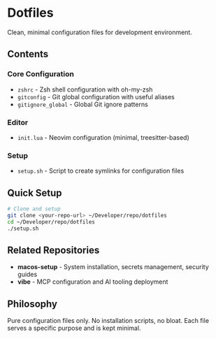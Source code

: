 # Dotfiles

Clean, minimal configuration files for development environment.

## Contents

### Core Configuration
- `zshrc` - Zsh shell configuration with oh-my-zsh
- `gitconfig` - Git global configuration with useful aliases
- `gitignore_global` - Global Git ignore patterns

### Editor
- `init.lua` - Neovim configuration (minimal, treesitter-based)

### Setup
- `setup.sh` - Script to create symlinks for configuration files

## Quick Setup

```bash
# Clone and setup
git clone <your-repo-url> ~/Developer/repo/dotfiles
cd ~/Developer/repo/dotfiles
./setup.sh
```

## Related Repositories

- **macos-setup** - System installation, secrets management, security guides
- **vibe** - MCP configuration and AI tooling deployment

## Philosophy

Pure configuration files only. No installation scripts, no bloat.
Each file serves a specific purpose and is kept minimal.
